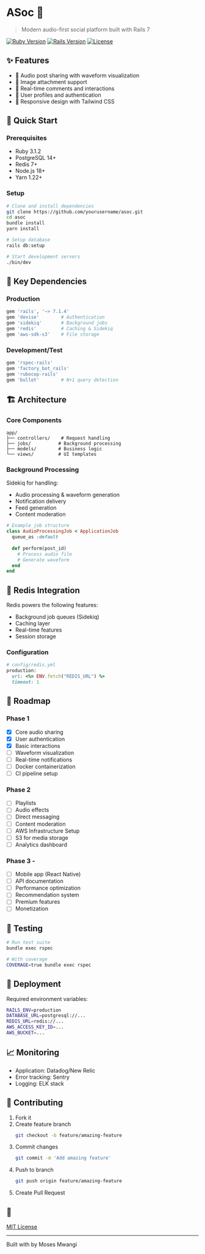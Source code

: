 # ASoc 🎵
> Modern audio-first social platform built with Rails 7

[![Ruby Version](https://img.shields.io/badge/ruby-3.1.2-brightgreen.svg)](https://ruby-lang.org)
[![Rails Version](https://img.shields.io/badge/rails-7.1.4-brightgreen.svg)](https://rubyonrails.org)
[![License](https://img.shields.io/badge/license-MIT-blue.svg)](LICENSE.md)

## ✨ Features

- 🎵 Audio post sharing with waveform visualization
- 📸 Image attachment support
- 💬 Real-time comments and interactions
- 👥 User profiles and authentication
- 📱 Responsive design with Tailwind CSS

## 🚀 Quick Start

### Prerequisites

- Ruby 3.1.2
- PostgreSQL 14+
- Redis 7+
- Node.js 18+
- Yarn 1.22+

### Setup

```bash
# Clone and install dependencies
git clone https://github.com/yourusername/asoc.git
cd asoc
bundle install
yarn install

# Setup database
rails db:setup

# Start development servers
./bin/dev
```

## 💎 Key Dependencies

### Production
```ruby
gem 'rails', '~> 7.1.4'
gem 'devise'        # Authentication
gem 'sidekiq'       # Background jobs
gem 'redis'         # Caching & Sidekiq
gem 'aws-sdk-s3'    # File storage
```

### Development/Test
```ruby
gem 'rspec-rails'
gem 'factory_bot_rails'
gem 'rubocop-rails'
gem 'bullet'        # N+1 query detection
```

## 🏗️ Architecture

### Core Components

```
app/
├── controllers/    # Request handling
├── jobs/          # Background processing
├── models/        # Business logic
└── views/         # UI templates
```

### Background Processing

Sidekiq for handling:
- Audio processing & waveform generation
- Notification delivery
- Feed generation
- Content moderation

```ruby
# Example job structure
class AudioProcessingJob < ApplicationJob
  queue_as :default
  
  def perform(post_id)
    # Process audio file
    # Generate waveform
  end
end
```

## 🔄 Redis Integration


Redis powers the following features:
- Background job queues (Sidekiq)
- Caching layer
- Real-time features
- Session storage

### Configuration

```ruby
# config/redis.yml
production:
  url: <%= ENV.fetch("REDIS_URL") %>
  timeout: 1
```

## 🎯 Roadmap

### Phase 1 
- [x] Core audio sharing
- [x] User authentication
- [x] Basic interactions
- [ ] Waveform visualization
- [ ] Real-time notifications
- [ ] Docker containerization
- [ ] CI pipeline setup

### Phase 2 
- [ ] Playlists
- [ ] Audio effects
- [ ] Direct messaging
- [ ] Content moderation
- [ ] AWS Infrastructure Setup
- [ ] S3 for media storage
- [ ] Analytics dashboard

### Phase 3 - 
- [ ] Mobile app (React Native)
- [ ] API documentation
- [ ] Performance optimization
- [ ] Recommendation system
- [ ] Premium features
- [ ] Monetization

## 🧪 Testing

```bash
# Run test suite
bundle exec rspec

# With coverage
COVERAGE=true bundle exec rspec
```

## 🚀 Deployment

Required environment variables:
```bash
RAILS_ENV=production
DATABASE_URL=postgresql://...
REDIS_URL=redis://...
AWS_ACCESS_KEY_ID=...
AWS_BUCKET=...
```

## 📈 Monitoring

- Application: Datadog/New Relic
- Error tracking: Sentry
- Logging: ELK stack

## 🤝 Contributing

1. Fork it
2. Create feature branch
   ```bash
   git checkout -b feature/amazing-feature
   ```
3. Commit changes
   ```bash
   git commit -m 'Add amazing feature'
   ```
4. Push to branch
   ```bash
   git push origin feature/amazing-feature
   ```
5. Create Pull Request

## 📝 

[MIT License](LICENSE.md)



---

Built with  by Moses Mwangi
